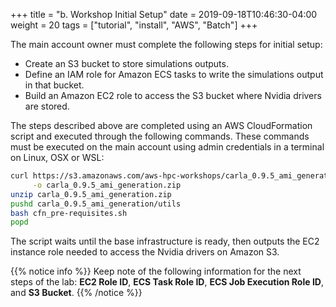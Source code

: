 +++
title = "b. Workshop Initial Setup"
date = 2019-09-18T10:46:30-04:00
weight = 20
tags = ["tutorial", "install", "AWS", "Batch"]
+++

The main account owner must complete the following steps for initial setup:

- Create an S3 bucket to store simulations outputs.
- Define an IAM role for Amazon ECS tasks to write the simulations output in that bucket.
- Build an Amazon EC2 role to access the S3 bucket where Nvidia drivers are stored.

The steps described above are completed using an AWS CloudFormation script and executed through the following commands. These commands must be executed on the main account using admin credentials in a terminal on Linux, OSX or WSL:

```bash
curl https://s3.amazonaws.com/aws-hpc-workshops/carla_0.9.5_ami_generation.zip \
     -o carla_0.9.5_ami_generation.zip
unzip carla_0.9.5_ami_generation.zip
pushd carla_0.9.5_ami_generation/utils
bash cfn_pre-requisites.sh
popd
```

The script waits until the base infrastructure is ready, then outputs the EC2 instance role needed to access the Nvidia drivers on Amazon S3.

{{% notice info %}}
Keep note of the following information for the next steps of the lab: **EC2 Role ID**, **ECS Task Role ID**, **ECS Job Execution Role ID**, and **S3 Bucket**.
{{% /notice %}}
